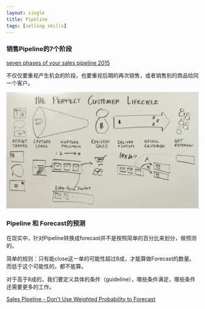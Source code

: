 ```yaml
---
layout: single
title: Pipeline
tags: [selling skills]
---
```




### 销售Pipeline的7个阶段

[seven phases of your sales pipeline 2015](https://www.youtube.com/watch?v=8YVnFGJ92Qo)

不仅仅要重视产生机会的阶段，也要重视后期的再次销售，或者销售别的商品给同一个客户。

![7pp](../img/LearnSelling/7pp.png)

### Pipeline 和 Forecast的预测

在现实中，针对Pipeline转换成forecast并不是按照简单的百分比来划分，做预测的。

简单的规则：只有能close这一单的可能性超过8成，才能算做Forecast的数量。而低于这个可能性的，都不能算。

对于高于8成的，我们要定义具体的条件（guideline），哪些条件满足，哪些条件还需要更多的工作。

[Sales Pipeline - Don't Use Weighted Probability to Forecast](https://www.youtube.com/watch?v=QkHdeiAWYFM)
